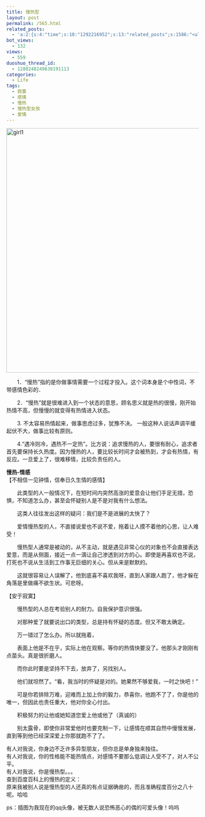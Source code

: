 ```yaml
---
title: 慢热型
layout: post
permalink: /565.html
related_posts:
  - 'a:2:{s:4:"time";s:10:"1292216952";s:13:"related_posts";s:1586:"<ul class="related_post"><li><a href="http://blog.80aj.com/2010/05/11/100511-%e7%88%b1%e6%83%85%ef%bc%8c%e6%98%af%e5%a5%a2%e4%be%88%e5%93%81/" title="100511 爱情，是奢侈品">100511 爱情，是奢侈品</a></li><li><a href="http://blog.80aj.com/2010/03/14/100314-%e8%bf%99%e4%ba%9b%e5%b9%b4%ef%bc%8c%e8%bf%99%e4%ba%9b%e4%ba%8b/" title="100314 这些年，这些事">100314 这些年，这些事</a></li><li><a href="http://blog.80aj.com/2009/11/07/%e7%88%b1%ef%bc%8c%e8%af%b7%e9%97%ae%e6%80%8e%e4%b9%88%e8%b5%b0%ef%bc%9f/" title="爱，请问怎么走？">爱，请问怎么走？</a></li><li><a href="http://blog.80aj.com/2010/06/22/100622-%e6%a3%8b%e5%ad%90/" title="100622 棋子">100622 棋子</a></li><li><a href="http://blog.80aj.com/2010/04/24/100424-%e5%a4%b1%e6%84%8f%e7%94%b7%e5%a5%b3/" title="100424 失意男女">100424 失意男女</a></li><li><a href="http://blog.80aj.com/2010/01/24/100123-%e5%af%82%e5%af%9e%e5%9f%8e%e5%b8%82%e7%9a%84%e9%bb%91%e5%a4%9c/" title="100123 寂寞城市的黑夜">100123 寂寞城市的黑夜</a></li><li><a href="http://blog.80aj.com/2009/11/26/%e4%bb%96%e6%98%af%e4%b8%aa%e6%b7%b7%e8%9b%8b/" title="他是个混蛋?">他是个混蛋?</a></li><li><a href="http://blog.80aj.com/2009/10/24/091024-%e7%94%b7%e4%ba%ba%e4%b8%8e%e5%a5%b3%e4%ba%ba%e4%b9%8b%e9%97%b4%e7%9a%84%e5%8c%ba%e5%88%ab/" title="091024 男人与女人之间的区别">091024 男人与女人之间的区别</a></li><li><a href="http://blog.80aj.com/2009/10/21/091021-house-and-woman/" title="091021 house and woman">091021 house and woman</a></li></ul>";}'
bot_views:
  - 132
views:
  - 559
duoshuo_thread_id:
  - 1280248249638191113
categories:
  - Life
tags:
  - 寂寞
  - 感情
  - 慢热
  - 慢热型女孩
  - 爱情
---
```

<img src="http://www.80aj.com/wp-content/uploads/2009/10/girl1.jpg" alt="girl1" title="girl1" width="513" height="640" class="aligncenter size-full wp-image-566" />

　　1．“慢热”指的是你做事情需要一个过程才投入。这个词本身是个中性词，不带感情色彩的．

　　2．“慢热”就是很难进入到一个状态的意思，顾名思义就是热的很慢，刚开始热情不高，但慢慢的就变得有热情进入状态。

　　3. 不太容易热情起来，做事思虑过多，犹豫不决。 一般这种人说话声调平缓起伏不大，做事比较有原则。

　　4.“遇冷则冷，遇热不一定热”。比方说：追求慢热的人，要很有耐心，追求者首先要保持长久热度。因为慢热的人，要比较长时间才会被热到，才会有热情，有反应。一旦爱上了，很难移情，比较负责任的人。

**慢热-情感**  
【不相信一见钟情，信奉日久生情的感情】

　　此类型的人一般情况下，在短时间内突然高涨的爱意会让他们手足无措，恐惧，不知道怎么办，甚至会怀疑别人是不是对我有什么想法。

　　这类人往往发出这样的疑问：我们是不是进展的太快了？

　　爱情慢热型的人，不直接说爱也不说不爱，拖着让人摸不着他的心思，让人难受！

　　慢热型人通常是被动的，从不主动，就是遇见非常心仪的对象也不会直接表达爱意，而是从侧面，接近一点一滴让自己渗透到对方的心。即使是再喜欢也不说，打死也不说从生活到工作事无巨细的关心。但从来是默默的。

　　这就很容易让人误解了，他到底喜不喜欢我呀，直到人家跟人跑了，他才躲在角落是里做痛不欲生状。可悲呀。

【安于寂寞】

　　慢热型的人总在考验别人的耐力。自我保护意识很强。

　　对那种爱了就要说出口的类型，总是持有怀疑的态度。但又不敢太确定。

　　万一错过了怎么办。所以就拖着，

　　表面上他是不在乎，实际上他在观察。等你的热情快要没了。他那头才刚刚有点苗头。真是很折磨人。

　　而你此时要是坚持不下去，放弃了，另找别人。

　　他们就坦然了。“看，我当时的怀疑是对的。她果然不够爱我，一时之快吧！”

　　可是你若排除万难，迎难而上加上你的毅力，恭喜你，他跑不了了，你是他的唯一，但因此也责任重大，他对你全心付出。

　　积极努力的让他或她知道您爱上他或他了（真诚的）

　　别太露骨，即使你非常爱他时也要克制一下，让感情在顺其自然中慢慢发展，直到等到他已经深深爱上你那就跑不了了。

有人对我说，你身边不乏许多异型朋友，但你总是单身独来独往。  
有人对我说，你的性格能不能热情点，对感情不要那么低调让人受不了，对人不公平。  
有人对我说，你是慢热型。。。  
查到百度百科上的慢热的定义：  
原来我被别人说是慢热型的人还真的有点证据确凿的，而且准确程度百分之八十呢。哈哈

ps：插图为我现在的qq头像，被无数人说恐怖恶心的偶的可爱头像！呜呜